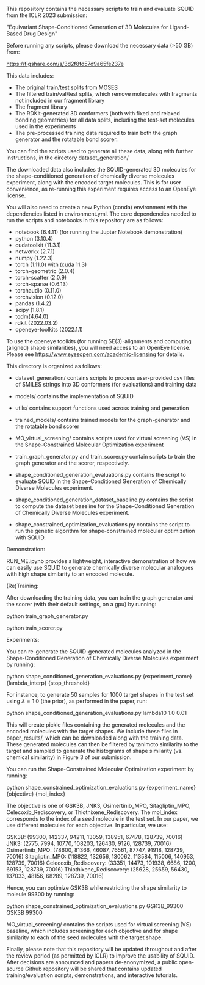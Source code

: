 This repository contains the necessary scripts to train and evaluate SQUID from the ICLR 2023 submission:

"Equivariant Shape-Conditioned Generation of 3D Molecules for Ligand-Based Drug Design"

Before running any scripts, please download the necessary data (>50 GB) from:

https://figshare.com/s/3d2f8fd57d9a65fe237e

This data includes:

- The original train/test splits from MOSES
- The filtered train/val/test splits, which remove molecules with fragments not included in our fragment library
- The fragment library
- The RDKit-generated 3D conformers (both with fixed and relaxed bonding geometries) for all data splits, including the test-set molecules used in the experiments
- The pre-processed training data required to train both the graph generator and the rotatable bond scorer.

You can find the scripts used to generate all these data, along with further instructions, in the directory dataset_generation/

The downloaded data also includes the SQUID-generated 3D molecules for the shape-conditioned generation of chemically diverse molecules experiment, along with the encoded target molecules. This is for user convenience, as re-running this experiment requires access to an OpenEye license.


You will also need to create a new Python (conda) environment with the dependencies listed in environment.yml. The core dependencies needed to run the scripts and notebooks in this repository are as follows:

- notebook (6.4.11) (for running the Jupter Notebook demonstration)
- python (3.10.4)
- cudatoolkit (11.3.1)
- networkx (2.7.1)
- numpy (1.22.3)
- torch (1.11.0) with (cuda 11.3)
- torch-geometric (2.0.4)
- torch-scatter (2.0.9)
- torch-sparse (0.6.13)
- torchaudio (0.11.0)
- torchvision (0.12.0)
- pandas (1.4.2)
- scipy (1.8.1)
- tqdm(4.64.0)
- rdkit (2022.03.2)
- openeye-toolkits (2022.1.1)

To use the openeye toolkits (for running SE(3)-alignments and computing (aligned) shape similarities), you will need access to an OpenEye license. Please see https://www.eyesopen.com/academic-licensing for details. 


This directory is organized as follows:

- dataset_generation/ contains scripts to process user-provided csv files of SMILES strings into 3D conformers (for evaluations) and training data
- models/ contains the implementation of SQUID
- utils/ contains support functions used across training and generation
- trained_models/ contains trained models for the graph-generator and the rotatable bond scorer
- MO_virtual_screening/ contains scripts used for virtual screening (VS) in the Shape-Constrained Molecular Optimization experiment

- train_graph_generator.py and train_scorer.py contain scripts to train the graph generator and the scorer, respectively.
- shape_conditioned_generation_evaluations.py contains the script to evaluate SQUID in the Shape-Conditioned Generation of Chemically Diverse Molecules experiment.
- shape_conditioned_generation_dataset_baseline.py contains the script to compute the dataset baseline for the Shape-Conditioned Generation of Chemically Diverse Molecules experiment.
- shape_constrained_optimization_evaluations.py contains the script to run the genetic algorithm for shape-constrained molecular optimization with SQUID.


Demonstration:

RUN_ME.ipynb provides a lightweight, interactive demonstration of how we can easily use SQUID to generate chemically diverse molecular analogues with high shape similarity to an encoded molecule.


(Re)Training:

After downloading the training data, you can train the graph generator and the scorer (with their default settings, on a gpu) by running:

python train_graph_generator.py

python train_scorer.py


Experiments:

You can re-generate the SQUID-generated molecules analyzed in the Shape-Conditioned Generation of Chemically Diverse Molecules experiment by running:

python shape_conditioned_generation_evaluations.py {experiment_name} {lambda_interp} {stop_threshold}

For instance, to generate 50 samples for 1000 target shapes in the test set using $\lambda = 1.0$ (the prior), as performed in the paper, run:

python shape_conditioned_generation_evaluations.py lambda10 1.0 0.01

This will create pickle files containing the generated molecules and the encoded molecules with the target shapes. We include these files in paper_results/, which can be downloaded along with the training data. These generated molecules can then be filtered by tanimoto similarity to the target and sampled to generate the histograms of shape similarity (vs. chemical similarity) in Figure 3 of our submission.


You can run the Shape-Constrained Molecular Optimization experiment by running:

python shape_constrained_optimization_evaluations.py {experiment_name} {objective} {mol_index}

The objective is one of GSK3B, JNK3, Osimertinib_MPO, Sitagliptin_MPO, Celecoxib_Rediscovery, or Thiothixene_Rediscovery. The mol_index corresponds to the index of a seed molecule in the test set. In our paper, we use different molecules for each objective. In particular, we use:

GSK3B: (99300, 142337, 94211, 13059, 138951, 67478, 128739, 70016)
JNK3: (2775, 7994, 10770, 108203, 126430, 9126, 128739, 70016)
Osimertinib_MPO: (78600, 81366, 46087, 76561, 87747, 91918, 128739, 70016)
Sitagliptin_MPO: (118822, 132656, 130062, 113584, 115006, 140953, 128739, 70016)
Celecoxib_Rediscovery: (33351, 14473, 101938, 6686, 1200, 69153, 128739, 70016)
Thiothixene_Rediscovery: (25628, 25659, 56430, 137033, 48156, 68289, 128739, 70016)

Hence, you can optimize GSK3B while restricting the shape similarity to moleule 99300 by running:

python shape_constrained_optimization_evaluations.py GSK3B_99300 GSK3B 99300

MO_virtual_screening/ contains the scripts used for virtual screening (VS) baseline, which includes screening for each objective and for shape similarity to each of the seed molecules with the target shape.


Finally, please note that this repository will be updated throughout and after the review period (as permitted by ICLR) to improve the usability of SQUID. After decisions are announced and papers de-anonymized, a public open-source Github repository will be shared that contains updated training/evaluation scripts, demonstrations, and interactive tutorials.

